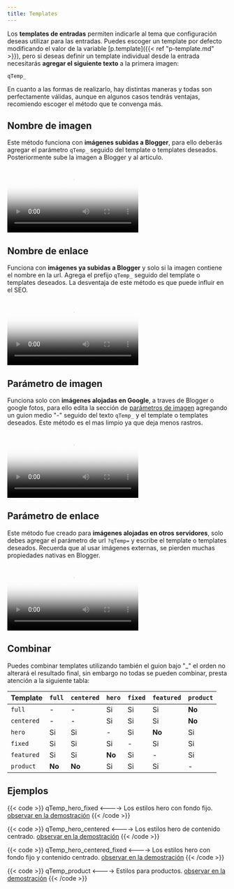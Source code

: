 ```yaml
---
title: Templates
---
```


Los **templates de entradas** permiten indicarle al tema que configuración deseas utilizar para las entradas. Puedes escoger un template por defecto modificando el valor de la variable [p.template]({{< ref "p-template.md" >}}), pero si deseas definir un template individual desde la entrada necesitarás **agregar el siguiente texto** a la primera imagen:

```text
qTemp_
```

En cuanto a las formas de realizarlo, hay distintas maneras y todas son perfectamente válidas, aunque en algunos casos tendrás ventajas, recomiendo escoger el método que te convenga más.

## Nombre de imagen

Este método funciona con **imágenes subidas a Blogger**, para ello deberás agregar el parámetro `qTemp_` seguido del template o templates deseados. Posteriormente sube la imagen a Blogger y al articulo.

<video controls="" poster="/images/posters/image.png">
  <source src="/videos/template-image-name.mp4" type="video/mp4">
</video>


## Nombre de enlace

Funciona con **imágenes ya subidas a Blogger** y solo si la imagen contiene el nombre en la url. Agrega el prefijo `qTemp_` seguido del template o templates deseados. La desventaja de este método es que puede influir en el SEO.

<video controls="" poster="/images/posters/link.png">
  <source src="/videos/template-name-proxy.mp4" type="video/mp4">
</video>


## Parámetro de imagen

Funciona solo con **imágenes alojadas en Google**, a traves de Blogger o google fotos, para ello edita la sección de [parámetros de imagen](#next) agregando un guion medio "-" seguido del texto `qTemp_`  y el template o templates deseados. Este método es el mas limpio ya que deja menos rastros.

<video controls="" poster="/images/posters/image-params.png">
  <source src="/videos/template-image-params.mp4" type="video/mp4">
</video>


## Parámetro de enlace

Este método fue creado para **imágenes alojadas en otros servidores**, solo debes agregar el parámetro de url `?qTemp=` y escribe el template o templates deseados. Recuerda que al usar imágenes externas, se pierden muchas propiedades nativas en Blogger.

<video controls="" poster="/images/posters/link-params.png">
  <source src="/videos/template-url-params.mp4" type="video/mp4">
</video>


## Combinar

Puedes combinar templates utilizando también el guion bajo "_" el orden no alterará el resultado final, sin embargo no todas se pueden combinar, presta atención a la siguiente tabla:

| Template       | `full`     | `centered` | `hero`     | `fixed`     | `featured` | `product`
| -------------- | ---------- | ---------- | ---------- | ---------- | ---------- | ----------
| `full`         | -          | -          | Si         | Si         | Si         | **No**    
| `centered`     | -          | -          | Si         | Si         | Si         | **No**    
| `hero`         | Si         | Si         | -          | Si         | **No**     | Si        
| `fixed`        | Si         | Si         | Si         | -          | Si         | Si        
| `featured`     | Si         | Si         | **No**     | Si         | -          | Si        
| `product`      | **No**     | **No**     | Si         | Si         | Si         | -         

## Ejemplos

{{< code >}}
qTemp_hero_fixed
<---->
Los estilos hero con fondo fijo. [observar en la demostración](https://bison.zkreations.com/2022/07/white-petaled-flowers.html)
{{< /code >}}

{{< code >}}
qTemp_hero_centered
<---->
Los estilos hero de contenido centrado. [observar en la demostración](https://bison.zkreations.com/2022/08/person-standing-near-rock-formation.html)
{{< /code >}}


{{< code >}}
qTemp_hero_centered_fixed
<---->
Los estilos hero con fondo fijo y contenido centrado. [observar en la demostración](https://bison.zkreations.com/2022/08/girl-sitting-alone-on-bench.html)
{{< /code >}}


{{< code >}}
qTemp_product
<---->
Estilos para productos. [observar en la demostración](https://bison.zkreations.com/2022/05/black-aperture-blur.html)
{{< /code >}}